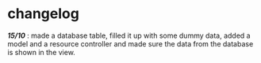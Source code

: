 # changelog

**_15/10_** : made a database table, filled it up with some
dummy data, added a model and a resource controller and made sure
the data from the database is shown in the view.
